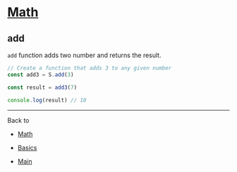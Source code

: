 # [Math](../README.md)

## add

`add` function adds two number and returns the result.

```js
// Create a function that adds 3 to any given number
const add3 = S.add(3)

const result = add3(7)

console.log(result) // 10
```

----------

Back to

- [Math](README.md)

- [Basics](../README.md)

- [Main](../../README.md)
